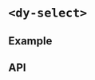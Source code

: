 # `<dy-select>`

## Example

<gbp-example
  name="dy-select"
  props='{"searchable": true, "adder": {"text": "New"}, "placeholder": "Please select!", "options": [{"label": "Option 1"}, {"label": "Option 2"}], "@change": "(evt) => evt.target.value = evt.detail"}'
  src="https://esm.sh/duoyun-ui/elements/select"></gbp-example>

## API

<gbp-api src="/src/elements/select.ts"></gbp-api>
